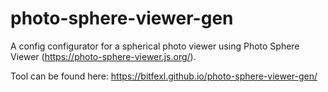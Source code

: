 # photo-sphere-viewer-gen
A config configurator for a spherical photo viewer using Photo Sphere Viewer (https://photo-sphere-viewer.js.org/).

Tool can be found here: https://bitfexl.github.io/photo-sphere-viewer-gen/
